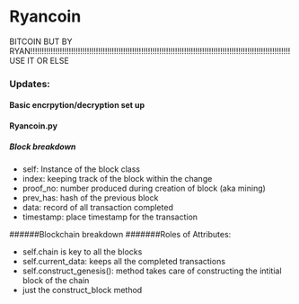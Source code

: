 # Ryancoin
BITCOIN BUT BY RYAN!!!!!!!!!!!!!!!!!!!!!!!!!!!!!!!!!!!!!!!!!!!!!!!!!!!!!!!!!!!!!!!!!!!!!!!!!!!!!!!!!!!!!!!!!!!!!!!!!!!!!!!!!!!!!!!!!!! USE IT OR ELSE


### Updates:
#### Basic encrpytion/decryption set up

#### Ryancoin.py
##### Block breakdown

- self: Instance of the block class
- index: keeping track of the block within the change
- proof_no: number produced during creation of block (aka mining)
- prev_has: hash of the previous block
- data: record of all transaction completed
- timestamp: place timestamp for the transaction

######Blockchain breakdown
#######Roles of Attributes:
- self.chain is key to all the blocks
- self.current_data: keeps all the completed transactions
- self.construct_genesis(): method takes care of constructing the intitial block of the chain
- just the construct_block method